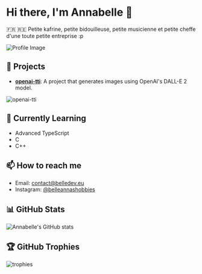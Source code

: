 # Hi there, I'm Annabelle 👋

🇫🇷 🇷🇪 Petite kafrine, petite bidouilleuse, petite musicienne et petite cheffe d'une toute petite entreprise :p

![Profile Image](https://via.placeholder.com/150)

## 🔭 Projects

- **[openai-tti](https://github.com/belledev-eu/openai-tti)**: A project that generates images using OpenAI's DALL-E 2 model.

![openai-tti](https://via.placeholder.com/300x200)

## 🌱 Currently Learning

- Advanced TypeScript
- C
- C++

## 📫 How to reach me

- Email: [contact@belledev.eu](mailto:contact@belledev.eu)
- Instagram: [@belleannashobbies](https://www.instagram.com/belleannashobbies)

## 📊 GitHub Stats

![Annabelle's GitHub stats](https://github-readme-stats.vercel.app/api?username=belledev-eu&show_icons=true&theme=radical)

## 🏆 GitHub Trophies

![trophies](https://github-profile-trophy.vercel.app/?username=belledev-eu&theme=radical)
